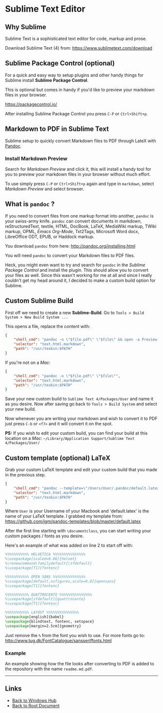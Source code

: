 # Sublime Text Editor

## Why Sublime

Sublime Text is a sophisticated text editor for code, markup and prose.

Download Sublime Text (4) from: <https://www.sublimetext.com/download>

## Sublime Package Control (optional)

For a quick and easy way to setup plugins and other handy things for Sublime install **Sublime Package Control**.

This is optional but comes in handy if you'd like to preview your markdown files in your browser.

<https://packagecontrol.io/>

After installing Sublime Package Control you press `C-P` or `Ctrl+Shift+p`.

## Markdown to PDF in Sublime Text

Sublime setup to quickly convert Markdown files to PDF through LateX with [Pandoc](#what-is-pandoc).

### Install Markdown Preview

Search for *Markdown Preview* and click it, this will install a handy tool for you to preview your markdown files in your browser without much effort.

To use simply press `C-P` or `Ctrl+Shift+p` again and type in `markdown`, select *Markdown Preview* and select browser.

## What is `pandoc` ?

If you need to convert files from one markup format into another, `pandoc` is your swiss-army knife.
`pandoc` can convert documents in markdown, reStructuredText, textile, HTML, DocBook, LaTeX, MediaWiki markup, TWiki markup, OPML, *Emacs Org-Mode*, Txt2Tags, Microsoft Word docx, LibreOffice ODT, EPUB, or Haddock markup.

You download `pandoc` from here: <http://pandoc.org/installing.html>

You will need `pandoc` to convert your Markdown files to PDF files.

Heck, you might even want to try and search for `pandoc` in the *Sublime Package Control* and install the plugin.  This should allow you to convert your files as well. Since this wasn't working for me at all and since I really couldn't get my head around it, I decided to make a custom build option for Sublime.

## Custom Sublime Build

First off we need to create a new **Sublime-Build**.
Go to `Tools > Build System > New Build System ...`

This opens a file, replace the content with:
```json
{
    "shell_cmd": "pandoc -o \"$file.pdf\" \"$file\" && open -a Preview \"$file.pdf\"",
    "selector": "text.html.markdown",
    "path": "/usr/texbin:$PATH"
}
```

If you're not on a *Mac*:
```json
{
    "shell_cmd": "pandoc -o \"$file.pdf\" \"$file\"",
    "selector": "text.html.markdown",
    "path": "/usr/texbin:$PATH"
}
```

Save your new custom build to `Sublime Text 4/Packages/User` and name it as you desire. Now after saving go back to `Tools > Build System` and select your new build.

Now whenever you are writing your markdown and wish to convert it to PDF just press `C-b` or `<f7>` and it will convert it on the spot.

**PS:** If you wish to edit your custom build, you can find your build at this location on a *Mac*:
`~/Library/Application Support/Sublime Text 4/Packages/User/`

## Custom template (optional) LaTeX

Grab your custom LaTeX template and edit your custom build that you made in the previous step.
```json
{
    "shell_cmd": "pandoc --template=\"/Users/User/.pandoc/default.latex\" -o \"$file.pdf\" \"$file\" && open -a Preview \"$file.pdf\"" ,
    "selector": "text.html.markdown",
    "path": "/usr/texbin:$PATH"
}
```

Where `User` is your Username of your Macbook and 'default.latex' is the name of your LaTeX template.  I grabbed my template from:
<https://github.com/jgm/pandoc-templates/blob/master/default.latex>

After the first line starting with `\documentclass`,
you can start writing your custom packages / fonts as you desire.

Here's an example of what was added on line 2 to start off with:

```latex
%%%%%%%%%%% HELVETICA %%%%%%%%%%%%%%%
%\usepackage[scaled=0.86]{helvet}
%\renewcommand\familydefault{\sfdefault}
%\usepackage[T1]{fontenc}

%%%%%%%%%%% OPEN SANS %%%%%%%%%%%%%%%
%\usepackage[default,osfigures,scale=0.8]{opensans}
%\usepackage[T1]{fontenc}

%%%%%%%%%%% QUATTROCENTO %%%%%%%%%%%%%%%
%\usepackage[sfdefault]{quattrocento}
%\usepackage[T1]{fontenc}

%%%%%%%%%%% LAYOUT %%%%%%%%%%%%%%%
\usepackage[english]{babel}
\usepackage{blindtext, fontenc, setspace}
\usepackage[margin=2.5cm]{geometry}
```

Just remove the `%` from the font you wish to use. For more fonts go to:
<http://www.tug.dk/FontCatalogue/sansseriffonts.html>

### Example

An example showing how the file looks after converting to PDF is added to the repository with the name `readme.md.pdf`.

----
<!-- Footer Begins Here -->
## Links

- [Back to Windows Hub](./README.md)
- [Back to Root Document](../README.md)
